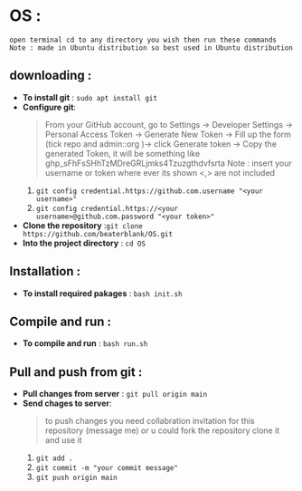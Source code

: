 # OS :
    open terminal cd to any directory you wish then run these commands 
    Note : made in Ubuntu distribution so best used in Ubuntu distribution
## downloading : 
   * **To install git** : `sudo apt install git` 
   * **Configure git**: 
        >From your GitHub account, go to Settings -> Developer Settings -> Personal Access Token -> Generate New Token -> Fill up the form (tick repo and admin::org )-> click Generate token -> Copy the generated Token, it will be something like ghp_sFhFsSHhTzMDreGRLjmks4Tzuzgthdvfsrta 
        Note : insert your username or token where ever its shown <,> are not included
        1. `git config credential.https://github.com.username "<your username>"`
        2. `git config credential.https://<your username>@github.com.password "<your token>"`
   * **Clone the repository** :`git clone https://github.com/beaterblank/OS.git`
   * **Into the project directory** : `cd OS`
## Installation : 
   * **To install required pakages** : `bash init.sh` 
## Compile and run : 
   * **To compile and run** : `bash run.sh` 
## Pull and push from  git :
   * **Pull changes from server** : `git pull origin main`
   * **Send chages to server**:
        > to push changes you need collabration invitation for this repository (message me) or u could fork the repository clone it and use it
        1. `git add .`
        2. `git commit -m "your commit message"`
        3. `git push origin main`

